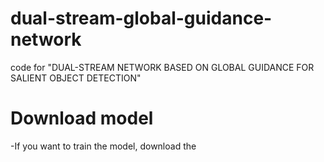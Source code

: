 # dual-stream-global-guidance-network
code for "DUAL-STREAM NETWORK BASED ON GLOBAL GUIDANCE FOR SALIENT OBJECT DETECTION"
# Download model
-If you want to train the model, download the 
